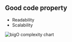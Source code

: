 ## Good code property
- Readability
- Scalability

![bigO complexity chart](../reference-img/bigO-complexity-chart.png)
